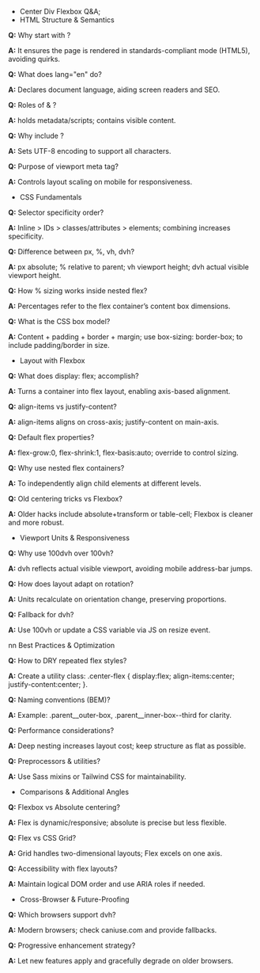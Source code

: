 ﻿- Center Div Flexbox Q&A;
- HTML Structure & Semantics

**Q:** Why start with <!DOCTYPE html>?

**A:** It ensures the page is rendered in standards-compliant mode (HTML5), avoiding quirks.

**Q:** What does lang="en" do?

**A:** Declares document language, aiding screen readers and SEO.

**Q:** Roles of <head> & <body>?

**A:** <head> holds metadata/scripts; <body> contains visible content.

**Q:** Why include <meta charset="UTF-8">?

**A:** Sets UTF-8 encoding to support all characters.

**Q:** Purpose of viewport meta tag?

**A:** Controls layout scaling on mobile for responsiveness.

- CSS Fundamentals

**Q:** Selector specificity order?

**A:** Inline > IDs > classes/attributes > elements; combining increases specificity.

**Q:** Difference between px, %, vh, dvh?

**A:** px absolute; % relative to parent; vh viewport height; dvh actual visible viewport height.

**Q:** How % sizing works inside nested flex?

**A:** Percentages refer to the flex container’s content box dimensions.

**Q:** What is the CSS box model?

**A:** Content + padding + border + margin; use box-sizing: border-box; to include padding/border in size.

- Layout with Flexbox

**Q:** What does display: flex; accomplish?

**A:** Turns a container into flex layout, enabling axis-based alignment.

**Q:** align-items vs justify-content?

**A:** align-items aligns on cross-axis; justify-content on main-axis.

**Q:** Default flex properties?

**A:** flex-grow:0, flex-shrink:1, flex-basis:auto; override to control sizing.

**Q:** Why use nested flex containers?

**A:** To independently align child elements at different levels.

**Q:** Old centering tricks vs Flexbox?

**A:** Older hacks include absolute+transform or table-cell; Flexbox is cleaner and more robust.

- Viewport Units & Responsiveness

**Q:** Why use 100dvh over 100vh?

**A:** dvh reflects actual visible viewport, avoiding mobile address-bar jumps.

**Q:** How does layout adapt on rotation?

**A:** Units recalculate on orientation change, preserving proportions.

**Q:** Fallback for dvh?

**A:** Use 100vh or update a CSS variable via JS on resize event.

nn Best Practices & Optimization

**Q:** How to DRY repeated flex styles?

**A:** Create a utility class: .center-flex { display:flex; align-items:center; justify-content:center; }.

**Q:** Naming conventions (BEM)?

**A:** Example: .parent\_\_outer-box, .parent\_\_inner-box--third for clarity.

**Q:** Performance considerations?

**A:** Deep nesting increases layout cost; keep structure as flat as possible.

**Q:** Preprocessors & utilities?

**A:** Use Sass mixins or Tailwind CSS for maintainability.

- Comparisons & Additional Angles

**Q:** Flexbox vs Absolute centering?

**A:** Flex is dynamic/responsive; absolute is precise but less flexible.

**Q:** Flex vs CSS Grid?

**A:** Grid handles two-dimensional layouts; Flex excels on one axis.

**Q:** Accessibility with flex layouts?

**A:** Maintain logical DOM order and use ARIA roles if needed.

- Cross-Browser & Future-Proofing

**Q:** Which browsers support dvh?

**A:** Modern browsers; check caniuse.com and provide fallbacks.

**Q:** Progressive enhancement strategy?

**A:** Let new features apply and gracefully degrade on older browsers.
